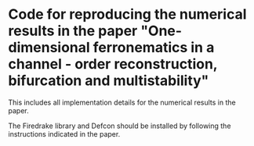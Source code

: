 # Code for reproducing the numerical results in the paper "One-dimensional ferronematics in a channel - order reconstruction, bifurcation and multistability"

This includes all implementation details for the numerical results in the paper.

The Firedrake library and Defcon should be installed by following the instructions indicated in the paper.
